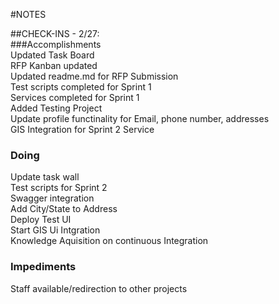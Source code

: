 #NOTES  

##CHECK-INS - 2/27:  
###Accomplishments  
Updated Task Board  
RFP Kanban updated  
Updated readme.md for RFP Submission  
Test scripts completed for Sprint 1  
Services completed for Sprint 1  
Added Testing Project  
Update profile functinality for Email, phone number, addresses  
GIS Integration for Sprint 2 Service  
### Doing  
Update task wall  
Test scripts for Sprint 2  
Swagger integration  
Add City/State to Address  
Deploy Test UI  
Start GIS Ui Intgration  
Knowledge Aquisition on continuous Integration  
### Impediments
Staff available/redirection to other projects
